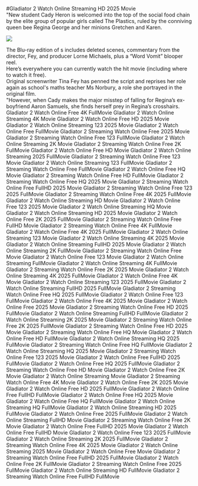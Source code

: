 #Gladiator 2 Watch Online Streaming HD 2025 Movie  
"New student Cady Heron is welcomed into the top of the social food chain by the elite group of popular girls called The Plastics, ruled by the conniving queen bee Regina George and her minions Gretchen and Karen.  
  
[![](https://i.imgur.com/qSNzIqt.png)](https://movie.rssnews.media/JxKHkMjb.php)  
  
The Blu-ray edition of s includes deleted scenes, commentary from the director, Fey, and producer Lorne Michaels, plus a “Word Vomit” blooper reel.  
Here’s everywhere you can currently watch the hit movie (including where to watch it free).  
Original screenwriter Tina Fey has penned the script and reprises her role again as school's maths teacher Ms Norbury, a role she portrayed in the original film.  
"However, when Cady makes the major misstep of falling for Regina’s ex-boyfriend Aaron Samuels, she finds herself prey in Regina’s crosshairs.  
Gladiator 2 Watch Online Free 4K FullMovie
Gladiator 2 Watch Online Streaming 4K Movie
Gladiator 2 Watch Online Free HD 2025 Movie
Gladiator 2 Watch Online Streaming 123 2025 Movie
Gladiator 2 Watch Online Free FullMovie
Gladiator 2 Streaming Watch Online Free 2025 Movie
Gladiator 2 Streaming Watch Online Free 123 FullMovie
Gladiator 2 Watch Online Streaming 2K Movie
Gladiator 2 Streaming Watch Online Free 2K FullMovie
Gladiator 2 Watch Online Free HD Movie
Gladiator 2 Watch Online Streaming 2025 FullMovie
Gladiator 2 Streaming Watch Online Free 123 Movie
Gladiator 2 Watch Online Streaming 123 FullMovie
Gladiator 2 Streaming Watch Online Free FullMovie
Gladiator 2 Watch Online Free HQ Movie
Gladiator 2 Streaming Watch Online Free HD FullMovie
Gladiator 2 Streaming Watch Online Free HQ 2025 Movie
Gladiator 2 Streaming Watch Online Free FullHD 2025 Movie
Gladiator 2 Streaming Watch Online Free 123 2025 FullMovie
Gladiator 2 Streaming Watch Online Free 4K 2025 FullMovie
Gladiator 2 Watch Online Streaming HD Movie
Gladiator 2 Watch Online Free 123 2025 Movie
Gladiator 2 Watch Online Streaming HQ Movie
Gladiator 2 Watch Online Streaming HD 2025 Movie
Gladiator 2 Watch Online Free 2K 2025 FullMovie
Gladiator 2 Streaming Watch Online Free FullHD Movie
Gladiator 2 Streaming Watch Online Free 4K FullMovie
Gladiator 2 Watch Online Free 4K 2025 FullMovie
Gladiator 2 Watch Online Streaming 123 Movie
Gladiator 2 Watch Online Streaming 4K 2025 Movie
Gladiator 2 Watch Online Streaming FullHD 2025 Movie
Gladiator 2 Watch Online Streaming 2K FullMovie
Gladiator 2 Streaming Watch Online Free Movie
Gladiator 2 Watch Online Free 123 Movie
Gladiator 2 Watch Online Streaming FullMovie
Gladiator 2 Watch Online Streaming 4K FullMovie
Gladiator 2 Streaming Watch Online Free 2K 2025 Movie
Gladiator 2 Watch Online Streaming 4K 2025 FullMovie
Gladiator 2 Watch Online Free 4K Movie
Gladiator 2 Watch Online Streaming 123 2025 FullMovie
Gladiator 2 Watch Online Streaming FullHD 2025 FullMovie
Gladiator 2 Streaming Watch Online Free HQ 2025 FullMovie
Gladiator 2 Watch Online Free 123 FullMovie
Gladiator 2 Watch Online Free 4K 2025 Movie
Gladiator 2 Watch Online Free 2025 Movie
Gladiator 2 Streaming Watch Online Free HD 2025 FullMovie
Gladiator 2 Watch Online Streaming FullHD FullMovie
Gladiator 2 Watch Online Streaming 2K 2025 Movie
Gladiator 2 Streaming Watch Online Free 2K 2025 FullMovie
Gladiator 2 Streaming Watch Online Free HD 2025 Movie
Gladiator 2 Streaming Watch Online Free HQ Movie
Gladiator 2 Watch Online Free HD FullMovie
Gladiator 2 Watch Online Streaming HQ 2025 FullMovie
Gladiator 2 Streaming Watch Online Free HQ FullMovie
Gladiator 2 Watch Online Streaming HQ 2025 Movie
Gladiator 2 Streaming Watch Online Free 123 2025 Movie
Gladiator 2 Watch Online Free FullHD 2025 FullMovie
Gladiator 2 Watch Online Free HQ 2025 FullMovie
Gladiator 2 Streaming Watch Online Free HD Movie
Gladiator 2 Watch Online Free 2K Movie
Gladiator 2 Watch Online Streaming Movie
Gladiator 2 Streaming Watch Online Free 4K Movie
Gladiator 2 Watch Online Free 2K 2025 Movie
Gladiator 2 Watch Online Free HD 2025 FullMovie
Gladiator 2 Watch Online Free FullHD FullMovie
Gladiator 2 Watch Online Free HQ 2025 Movie
Gladiator 2 Watch Online Free HQ FullMovie
Gladiator 2 Watch Online Streaming HQ FullMovie
Gladiator 2 Watch Online Streaming HD 2025 FullMovie
Gladiator 2 Watch Online Free 2025 FullMovie
Gladiator 2 Watch Online Streaming FullHD Movie
Gladiator 2 Streaming Watch Online Free 2K Movie
Gladiator 2 Watch Online Free FullHD 2025 Movie
Gladiator 2 Watch Online Free FullHD Movie
Gladiator 2 Watch Online Free 123 2025 FullMovie
Gladiator 2 Watch Online Streaming 2K 2025 FullMovie
Gladiator 2 Streaming Watch Online Free 4K 2025 Movie
Gladiator 2 Watch Online Streaming 2025 Movie
Gladiator 2 Watch Online Free Movie
Gladiator 2 Streaming Watch Online Free FullHD 2025 FullMovie
Gladiator 2 Watch Online Free 2K FullMovie
Gladiator 2 Streaming Watch Online Free 2025 FullMovie
Gladiator 2 Watch Online Streaming HD FullMovie
Gladiator 2 Streaming Watch Online Free FullHD FullMovie